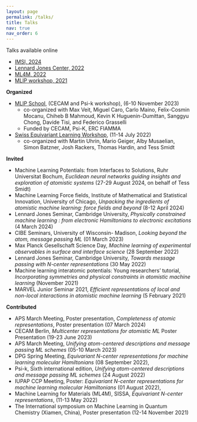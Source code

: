 ```yaml
---
layout: page
permalink: /talks/
title: Talks
nav: true
nav_order: 6
---
```


Talks available online 
* [IMSI, 2024](https://www.imsi.institute/videos/unpacking-the-ingredients-of-atomic-representations-machine-learning-force-fields-and-beyond/)
* [Lennard Jones Center, 2022](https://www.youtube.com/watch?v=rVs7A-UGIrs&t=1297s)
* [ML4M, 2022](https://www.youtube.com/watch?v=OfC0vUqw6FA&list=PLYc-eBoIpXTLRPmVi6qPgljHu-Fs9_ptc&index=18&t=1s)
* [MLIP workshop, 2021](https://www.youtube.com/watch?v=1cXhdJ9gXu4&t=1358s)


**Organized**
* [MLIP School](https://www.mlip-workshop.xyz/), (CECAM and Psi-k workshop), (6-10 November 2023)
    - co-organized with Max Veit, Miguel Caro, Carlo Maino, Felix-Cosmin Mocanu, Chiheb B Mahmoud, Kevin K Huguenin-Dumittan, Sanggyu Chong, Davide Tisi, and Federico Grasselli
    - Funded by CECAM, Psi-K, ERC FIAMMA
* [Swiss Equivariant Learning Workshop](https://sites.google.com/mit.edu/swiss-equivariant-learning), (11-14 July 2022)
    - co-organized with Martin Uhrin, Mario Geiger, Alby Musaelian, Simon Batzner, Josh Rackers, Thomas Hardin, and Tess Smidt
   

**Invited**	
*   Machine Learning Potentials: from Interfaces to Solutions, Ruhr Universitat Bochum, *Euclidean neural networks guiding insights and exploration of atomistic systems*  (27-29 August 2024, on behalf of Tess Smidt)
*	Machine Learning Force fields, Institute of Mathematical and Statistical Innovation, University of Chicago, *Unpacking the ingredients of atomistic machine learning: force fields and beyond* (8-12 April 2024)
*	Lennard Jones Seminar, Cambridge University, *Physically constrained machine learning : from electronic Hamiltonians to electronic excitations* (4 March 2024)
*	CIBE Seminars, University of Wisconsin- Madison, *Looking beyond the atom, message passing ML* (01 March 2023)
*	Max Planck Gesellschaft Science Day, *Machine learning of experimental observables in surface and interface science* (28 September 2022)
*	Lennard Jones Seminar, Cambridge University, *Towards message passing with N-center representations* (30 May 2022)
*	Machine learning interatomic potentials: Young researchers’ tutorial, *Incorporating symmetries and physical constraints in atomistic machine learning* (November 2021)
*	MARVEL Junior Seminar 2021, *Efficient representations of local and non-local interactions in atomistic machine learning* (5 February 2021)

**Contributed**
*	APS March Meeting, Poster presentation, *Completeness of atomic representations*, Poster presentation (07 March 2024)
*	CECAM Berlin, *Multicenter representations for atomistic ML* Poster Presentation (19-23 June 2023)
*	APS March Meeting, *Unifying atom-centered descriptions and message passing ML schemes* (05-10 March 2023)
*	DPG Spring Meeting, *Equivariant N-center representations for machine learning molecular Hamiltonians* (08 September 2022),
*	Psi-k, Sixth international edition, *Unifying atom-centered descriptions and message passing ML schemes* (24 August 2022)
*	IUPAP CCP Meeting, Poster: *Equivariant N-center representations for machine learning molecular Hamiltonians* (01 August 2022),
*	Machine Learning for Materials (ML4M), SISSA, *Equivariant N-center representations*, (11-13 May 2022)
*	The International symposium on Machine Learning in Quantum Chemistry (Xiamen, China), Poster presentation (12-14 November 2021)
